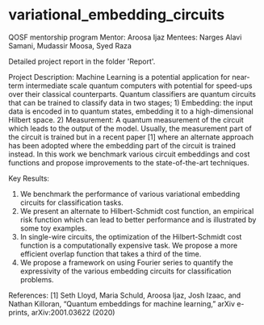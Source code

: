 # variational_embedding_circuits
QOSF mentorship program
Mentor: Aroosa Ijaz
Mentees: Narges Alavi Samani, Mudassir Moosa, Syed Raza

Detailed project report in the folder 'Report'.

Project Description:
Machine Learning is a potential application for near-term intermediate scale quantum computers with potential for speed-ups over their classical counterparts. Quantum classifiers are quantum circuits that can be trained to classify data in two stages; 1) Embedding: the input data is encoded in to quantum states, embedding it to a high-dimensional Hilbert space. 2) Measurement: A quantum measurement of the circuit which leads to the output of the model. Usually, the measurement part of the circuit is trained but in a recent paper [1] where an alternate approach has been adopted where the embedding part of the circuit is trained instead. In this work we benchmark various circuit embeddings and cost functions and propose improvements to the state-of-the-art techniques.

Key Results:
1) We benchmark the performance of various variational embedding circuits for classification tasks.
2) We present an alternate to Hilbert-Schmidt cost function, an empirical risk function which can lead to better performance and is illustrated by some toy examples. 
3) In single-wire circuits, the optimization of the Hilbert-Schmidt cost function is a computationally expensive task. We propose a more efficient overlap function that takes a third of the time. 
4) We propose a framework on using Fourier series to quantify the expressivity of the various embedding circuits for classification problems. 

References:
[1] Seth Lloyd, Maria Schuld, Aroosa Ijaz, Josh Izaac, and Nathan Killoran, “Quantum embeddings for machine learning,” arXiv e-prints, arXiv:2001.03622 (2020)
